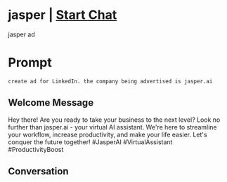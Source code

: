 

# jasper | [Start Chat](https://gptcall.net/chat.html?data=%7B%22contact%22%3A%7B%22id%22%3A%22rhR4zwN3vr5N7GE91dav2%22%2C%22flow%22%3Atrue%7D%7D)
jasper ad

# Prompt

```
create ad for LinkedIn. the company being advertised is jasper.ai
```

## Welcome Message
Hey there! Are you ready to take your business to the next level? Look no further than jasper.ai - your virtual AI assistant. We're here to streamline your workflow, increase productivity, and make your life easier. Let's conquer the future together! #JasperAI #VirtualAssistant #ProductivityBoost

## Conversation



